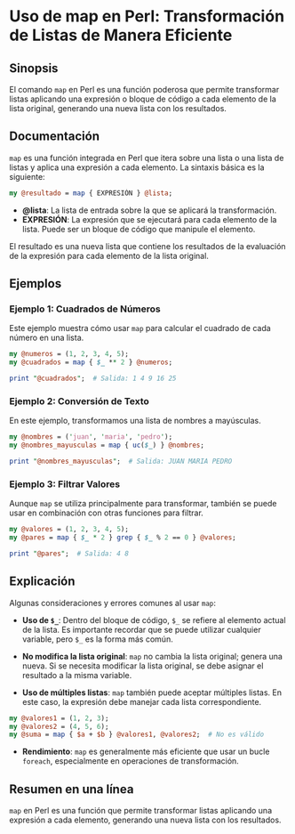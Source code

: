 <!--
Meta Description: # Uso de map en Perl: Transformación de Listas de Manera Eficiente ## Sinopsis El comando `map` en Perl es una función poderosa que permite transforma...
Meta Keywords: lista, map, una, perl, que
-->

# Uso de map en Perl: Transformación de Listas de Manera Eficiente

## Sinopsis
El comando `map` en Perl es una función poderosa que permite transformar listas aplicando una expresión o bloque de código a cada elemento de la lista original, generando una nueva lista con los resultados.

## Documentación
`map` es una función integrada en Perl que itera sobre una lista o una lista de listas y aplica una expresión a cada elemento. La sintaxis básica es la siguiente:

```perl
my @resultado = map { EXPRESIÓN } @lista;
```

- **@lista**: La lista de entrada sobre la que se aplicará la transformación.
- **EXPRESIÓN**: La expresión que se ejecutará para cada elemento de la lista. Puede ser un bloque de código que manipule el elemento.

El resultado es una nueva lista que contiene los resultados de la evaluación de la expresión para cada elemento de la lista original.

## Ejemplos

### Ejemplo 1: Cuadrados de Números
Este ejemplo muestra cómo usar `map` para calcular el cuadrado de cada número en una lista.

```perl
my @numeros = (1, 2, 3, 4, 5);
my @cuadrados = map { $_ ** 2 } @numeros;

print "@cuadrados";  # Salida: 1 4 9 16 25
```

### Ejemplo 2: Conversión de Texto
En este ejemplo, transformamos una lista de nombres a mayúsculas.

```perl
my @nombres = ('juan', 'maria', 'pedro');
my @nombres_mayusculas = map { uc($_) } @nombres;

print "@nombres_mayusculas";  # Salida: JUAN MARIA PEDRO
```

### Ejemplo 3: Filtrar Valores
Aunque `map` se utiliza principalmente para transformar, también se puede usar en combinación con otras funciones para filtrar.

```perl
my @valores = (1, 2, 3, 4, 5);
my @pares = map { $_ * 2 } grep { $_ % 2 == 0 } @valores;

print "@pares";  # Salida: 4 8
```

## Explicación
Algunas consideraciones y errores comunes al usar `map`:

- **Uso de `$_`**: Dentro del bloque de código, `$_` se refiere al elemento actual de la lista. Es importante recordar que se puede utilizar cualquier variable, pero `$_` es la forma más común.
  
- **No modifica la lista original**: `map` no cambia la lista original; genera una nueva. Si se necesita modificar la lista original, se debe asignar el resultado a la misma variable.

- **Uso de múltiples listas**: `map` también puede aceptar múltiples listas. En este caso, la expresión debe manejar cada lista correspondiente.

```perl
my @valores1 = (1, 2, 3);
my @valores2 = (4, 5, 6);
my @suma = map { $a + $b } @valores1, @valores2;  # No es válido
```

- **Rendimiento**: `map` es generalmente más eficiente que usar un bucle `foreach`, especialmente en operaciones de transformación.

## Resumen en una línea
`map` en Perl es una función que permite transformar listas aplicando una expresión a cada elemento, generando una nueva lista con los resultados.